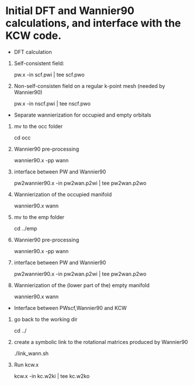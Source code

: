 # Initial DFT and Wannier90 calculations, and interface with the KCW code.

* DFT calculation 
 1) Self-consistent field: 
  
    pw.x -in scf.pwi | tee scf.pwo

 2) Non-self-consisten field on a regular k-point mesh (needed by Wannier90)

    pw.x -in nscf.pwi | tee nscf.pwo

* Separate wannierization for occupied and empty orbitals
 1) mv to the occ folder
 
    cd occ

 2) Wannier90 pre-processing

    wannier90.x -pp wann

 3) interface between PW and Wannier90
 
    pw2wannier90.x -in pw2wan.p2wi | tee pw2wan.p2wo

 4) Wannierization of the occupied manifold

    wannier90.x wann

 5) mv to the emp folder

    cd ../emp

 6) Wannier90 pre-processing

    wannier90.x -pp wann

 7) interface between PW and Wannier90

    pw2wannier90.x -in pw2wan.p2wi | tee pw2wan.p2wo

 8) Wannierization of the (lower part of the) empty manifold

    wannier90.x wann

* Interface between PWscf,Wannier90 and KCW

 1) go back to the working dir

    cd ../

 2) create a symbolic link to the rotational matrices produced by Wannier90 

    ./link_wann.sh

 3) Run kcw.x 

    kcw.x -in kc.w2ki | tee kc.w2ko
